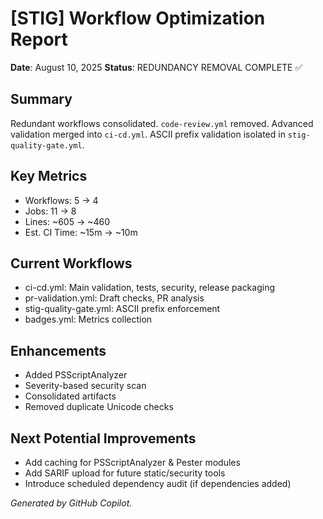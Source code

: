 # [STIG] Workflow Optimization Report

**Date**: August 10, 2025
**Status**: REDUNDANCY REMOVAL COMPLETE ✅

## Summary

Redundant workflows consolidated. `code-review.yml` removed. Advanced validation merged into `ci-cd.yml`. ASCII prefix validation isolated in `stig-quality-gate.yml`.

## Key Metrics

- Workflows: 5 -> 4
- Jobs: 11 -> 8
- Lines: ~605 -> ~460
- Est. CI Time: ~15m -> ~10m

## Current Workflows

- ci-cd.yml: Main validation, tests, security, release packaging
- pr-validation.yml: Draft checks, PR analysis
- stig-quality-gate.yml: ASCII prefix enforcement
- badges.yml: Metrics collection

## Enhancements

- Added PSScriptAnalyzer
- Severity-based security scan
- Consolidated artifacts
- Removed duplicate Unicode checks

## Next Potential Improvements

- Add caching for PSScriptAnalyzer & Pester modules
- Add SARIF upload for future static/security tools
- Introduce scheduled dependency audit (if dependencies added)

_Generated by GitHub Copilot._
